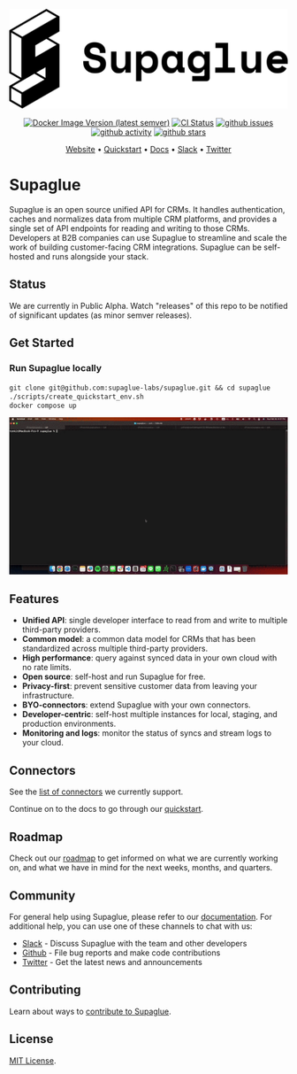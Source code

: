 <p align="center">
<picture>
  <source media="(prefers-color-scheme: dark)" srcset="https://raw.githubusercontent.com/supaglue-labs/supaglue/main/docs/static/img/logo-dark.png">
  <source media="(prefers-color-scheme: light)" srcset="https://raw.githubusercontent.com/supaglue-labs/supaglue/main/docs/static/img/logo-light.png">
  <img alt="Supaglue" src="https://raw.githubusercontent.com/supaglue-labs/supaglue/main/docs/static/img/logo-light.png">
</picture>
</p>

<p align="center">
  <a href="https://hub.docker.com/r/supaglue/api" target="_blank"><img alt="Docker Image Version (latest semver)" src="https://img.shields.io/docker/v/supaglue/api"></a>
  <a href="https://github.com/supaglue-labs/supaglue/actions/workflows/ci.yml"><img title="CI Status" src="https://github.com/supaglue-labs/supaglue/actions/workflows/ci.yml/badge.svg"></a>
  <a href="https://github.com/supaglue-labs/supaglue/issues"><img title="github issues" src="https://img.shields.io/github/issues/supaglue-labs/supaglue"></a>
  <a href="https://github.com/supaglue-labs/supaglue"><img title="github activity" src="https://img.shields.io/github/commit-activity/w/supaglue-labs/supaglue"></a>
  <a href="https://github.com/supaglue-labs/supaglue"><img title="github stars" src="https://img.shields.io/github/stars/supaglue-labs/supaglue?style=social"></a>
</p>

<p align="center">
  <a href="https://supaglue.com?ref=github-readme" target="_blank">Website</a> • <a href="https://docs.supaglue.com/quickstart?ref=github-readme" target="_blank">Quickstart</a> • <a href="https://docs.supaglue.com?ref=github-readme" target="_blank">Docs</a> • <a href="https://join.slack.com/t/supagluecommunity/shared_invite/zt-1o2hiozzl-ZRQswNzlT5W4sXwrQnVlDg" target="_blank">Slack</a> • <a href="https://twitter.com/supaglue_labs" target="_blank">Twitter</a>
</p>

# Supaglue

Supaglue is an open source unified API for CRMs. It handles authentication, caches and normalizes data from multiple CRM platforms, and provides a single set of API endpoints for reading and writing to those CRMs. Developers at B2B companies can use Supaglue to streamline and scale the work of building customer-facing CRM integrations. Supaglue can be self-hosted and runs alongside your stack.

## Status

We are currently in Public Alpha. Watch "releases" of this repo to be notified of significant updates (as minor semver releases).

## Get Started

### Run Supaglue locally

```shell
git clone git@github.com:supaglue-labs/supaglue.git && cd supaglue
./scripts/create_quickstart_env.sh
docker compose up
```

![supaglue-quickstart](https://github.com/supaglue-labs/supaglue/blob/main/docs/static/img/quickstart.gif)

## Features

- **Unified API**: single developer interface to read from and write to multiple third-party providers.
- **Common model**: a common data model for CRMs that has been standardized across multiple third-party providers.
- **High performance**: query against synced data in your own cloud with no rate limits.
- **Open source**: self-host and run Supaglue for free.
- **Privacy-first**: prevent sensitive customer data from leaving your infrastructure.
- **BYO-connectors**: extend Supaglue with your own connectors.
- **Developer-centric**: self-host multiple instances for local, staging, and production environments.
- **Monitoring and logs**: monitor the status of syncs and stream logs to your cloud.

## Connectors

See the [list of connectors](https://docs.supaglue.com/category/connectors) we currently support.

Continue on to the docs to go through our [quickstart](https://docs.supaglue.com/quickstart?ref=github-readme).

## Roadmap

Check out our [roadmap](https://docs.supaglue.com/roadmap) to get informed on what we are currently working on, and what we have in mind for the next weeks, months, and quarters.

## Community

For general help using Supaglue, please refer to our [documentation](https://docs.supaglue.com). For additional help, you can use one of these channels to chat with us:

- [Slack](https://join.slack.com/t/supagluecommunity/shared_invite/zt-1o2hiozzl-ZRQswNzlT5W4sXwrQnVlDg) - Discuss Supaglue with the team and other developers
- [Github](https://github.com/supaglue-labs/supaglue) - File bug reports and make code contributions
- [Twitter](https://twitter.com/supaglue_labs) - Get the latest news and announcements

## Contributing

Learn about ways to [contribute to Supaglue](https://docs.supaglue.com/contributing).

## License

[MIT License](https://github.com/supaglue-labs/supaglue/blob/main/LICENSE).
